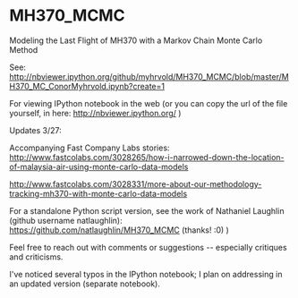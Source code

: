 MH370_MCMC
==========

Modeling the Last Flight of MH370 with a Markov Chain Monte Carlo Method

See: http://nbviewer.ipython.org/github/myhrvold/MH370_MCMC/blob/master/MH370_MC_ConorMyhrvold.ipynb?create=1

For viewing IPython notebook in the web (or you can copy the url of the file yourself, in here: http://nbviewer.ipython.org/ )



Updates 3/27:

Accompanying Fast Company Labs stories: http://www.fastcolabs.com/3028265/how-i-narrowed-down-the-location-of-malaysia-air-using-monte-carlo-data-models

http://www.fastcolabs.com/3028331/more-about-our-methodology-tracking-mh370-with-monte-carlo-data-models



For a standalone Python script version, see the work of Nathaniel Laughlin (github username natlaughlin): https://github.com/natlaughlin/MH370_MCMC (thanks! :0) )




Feel free to reach out with comments or suggestions -- especially critiques and criticisms.

I've noticed several typos in the IPython notebook; I plan on addressing in an updated version (separate notebook).


